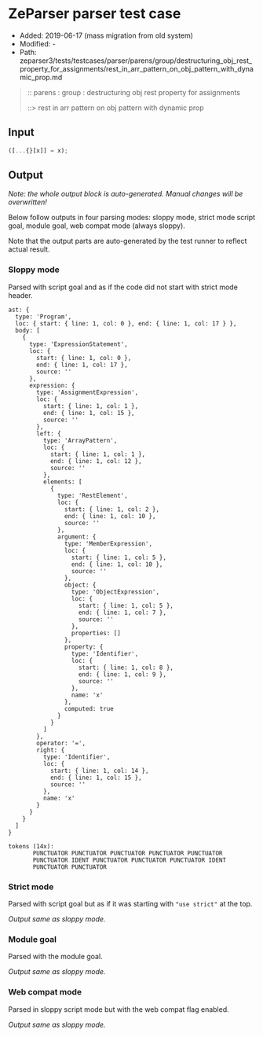 # ZeParser parser test case

- Added: 2019-06-17 (mass migration from old system)
- Modified: -
- Path: zeparser3/tests/testcases/parser/parens/group/destructuring_obj_rest_property_for_assignments/rest_in_arr_pattern_on_obj_pattern_with_dynamic_prop.md

> :: parens : group : destructuring obj rest property for assignments
>
> ::> rest in arr pattern on obj pattern with dynamic prop

## Input

`````js
([...{}[x]] = x);
`````

## Output

_Note: the whole output block is auto-generated. Manual changes will be overwritten!_

Below follow outputs in four parsing modes: sloppy mode, strict mode script goal, module goal, web compat mode (always sloppy).

Note that the output parts are auto-generated by the test runner to reflect actual result.

### Sloppy mode

Parsed with script goal and as if the code did not start with strict mode header.

`````
ast: {
  type: 'Program',
  loc: { start: { line: 1, col: 0 }, end: { line: 1, col: 17 } },
  body: [
    {
      type: 'ExpressionStatement',
      loc: {
        start: { line: 1, col: 0 },
        end: { line: 1, col: 17 },
        source: ''
      },
      expression: {
        type: 'AssignmentExpression',
        loc: {
          start: { line: 1, col: 1 },
          end: { line: 1, col: 15 },
          source: ''
        },
        left: {
          type: 'ArrayPattern',
          loc: {
            start: { line: 1, col: 1 },
            end: { line: 1, col: 12 },
            source: ''
          },
          elements: [
            {
              type: 'RestElement',
              loc: {
                start: { line: 1, col: 2 },
                end: { line: 1, col: 10 },
                source: ''
              },
              argument: {
                type: 'MemberExpression',
                loc: {
                  start: { line: 1, col: 5 },
                  end: { line: 1, col: 10 },
                  source: ''
                },
                object: {
                  type: 'ObjectExpression',
                  loc: {
                    start: { line: 1, col: 5 },
                    end: { line: 1, col: 7 },
                    source: ''
                  },
                  properties: []
                },
                property: {
                  type: 'Identifier',
                  loc: {
                    start: { line: 1, col: 8 },
                    end: { line: 1, col: 9 },
                    source: ''
                  },
                  name: 'x'
                },
                computed: true
              }
            }
          ]
        },
        operator: '=',
        right: {
          type: 'Identifier',
          loc: {
            start: { line: 1, col: 14 },
            end: { line: 1, col: 15 },
            source: ''
          },
          name: 'x'
        }
      }
    }
  ]
}

tokens (14x):
       PUNCTUATOR PUNCTUATOR PUNCTUATOR PUNCTUATOR PUNCTUATOR
       PUNCTUATOR IDENT PUNCTUATOR PUNCTUATOR PUNCTUATOR IDENT
       PUNCTUATOR PUNCTUATOR
`````

### Strict mode

Parsed with script goal but as if it was starting with `"use strict"` at the top.

_Output same as sloppy mode._

### Module goal

Parsed with the module goal.

_Output same as sloppy mode._

### Web compat mode

Parsed in sloppy script mode but with the web compat flag enabled.

_Output same as sloppy mode._
